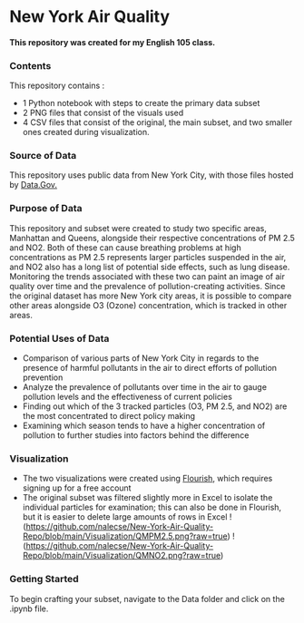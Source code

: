 # New York Air Quality 
#### This repository was created for my English 105 class.
### Contents
This repository contains :
* 1 Python notebook with steps to create the primary data subset
* 2 PNG files that consist of the visuals used
* 4 CSV files that consist of the original, the main subset, and two smaller ones created during visualization.
### Source of Data
This repository uses public data from New York City, with those files hosted by [Data.Gov.](https://catalog.data.gov/dataset/air-quality)  
### Purpose of Data
This repository and subset were created to study two specific areas, Manhattan and Queens, alongside their respective concentrations of PM 2.5 and NO2. Both of these can cause breathing problems at high concentrations as PM 2.5 represents larger particles suspended in the air, and NO2 also has a long list of potential side effects, such as lung disease. Monitoring the trends associated with these two can paint an image of air quality over time and the prevalence of pollution-creating activities. Since the original dataset has more New York city areas, it is possible to compare other areas alongside O3 (Ozone) concentration, which is tracked in other areas.
### Potential Uses of Data
* Comparison of various parts of New York City in regards to the presence of harmful pollutants in the air to direct efforts of pollution prevention
* Analyze the prevalence of pollutants over time in the air to gauge pollution levels and the effectiveness of current policies
* Finding out which of the 3 tracked particles (O3, PM 2.5, and NO2) are the most concentrated to direct policy making
* Examining which season tends to have a higher concentration of pollution to further studies into factors behind the difference
### Visualization
* The two visualizations were created using [Flourish](https://flourish.studio/), which requires signing up for a free account
* The original subset was filtered slightly more in Excel to isolate the individual particles for examination; this can also be done in Flourish, but it is easier to delete large amounts of rows in Excel
!(https://github.com/nalecse/New-York-Air-Quality-Repo/blob/main/Visualization/QMPM2.5.png?raw=true)
!(https://github.com/nalecse/New-York-Air-Quality-Repo/blob/main/Visualization/QMNO2.png?raw=true)
### Getting Started 
To begin crafting your subset, navigate to the Data folder and click on the .ipynb file.
